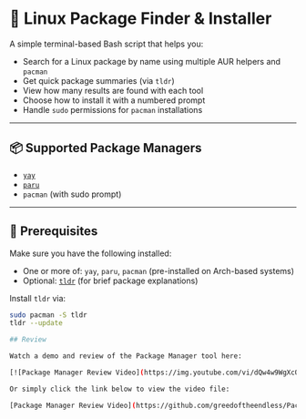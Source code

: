 # 🐧 Linux Package Finder & Installer

A simple terminal-based Bash script that helps you:

- Search for a Linux package by name using multiple AUR helpers and `pacman`
- Get quick package summaries (via `tldr`)
- View how many results are found with each tool
- Choose how to install it with a numbered prompt
- Handle `sudo` permissions for `pacman` installations

---

## 📦 Supported Package Managers

- [`yay`](https://github.com/Jguer/yay)
- [`paru`](https://github.com/Morganamilo/paru)
- `pacman` (with sudo prompt)

---

## 🧰 Prerequisites

Make sure you have the following installed:

- One or more of: `yay`, `paru`, `pacman` (pre-installed on Arch-based systems)
- Optional: [`tldr`](https://tldr.sh/) (for brief package explanations)

Install `tldr` via:

```bash
sudo pacman -S tldr
tldr --update

## Review

Watch a demo and review of the Package Manager tool here:

[![Package Manager Review Video](https://img.youtube.com/vi/dQw4w9WgXcQ/0.jpg)](https://github.com/greedoftheendless/Package-manager/blob/main/package-manager%20review.mkv)

Or simply click the link below to view the video file:

[Package Manager Review Video](https://github.com/greedoftheendless/Package-manager/blob/main/package-manager%20review.mkv)

